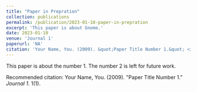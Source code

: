 ```yaml
---
title: "Paper in Prepration"
collection: publications
permalink: /publication/2023-01-10-paper-in-prepration
excerpt: 'This paper is about Gnome.'
date: 2023-01-10
venue: 'Journal 1'
paperurl: 'NA'
citation: 'Your Name, You. (2009). &quot;Paper Title Number 1.&quot; <i>Journal 1</i>. 1(1).'
---
```

This paper is about the number 1. The number 2 is left for future work.

<!-- [Download paper here](http://academicpages.github.io/files/paper1.pdf) -->

Recommended citation: Your Name, You. (2009). "Paper Title Number 1." <i>Journal 1</i>. 1(1).